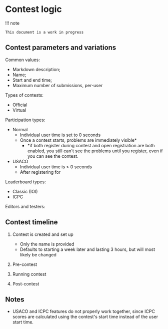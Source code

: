 # Contest logic

!!! note

    This document is a work in progress

## Contest parameters and variations

Common values:

-   Markdown description;
-   Name;
-   Start and end time;
-   Maximum number of submissions, per-user

Types of contests:

-   Official
-   Virtual

Participation types:

-   Normal
    -   Individual user time is set to 0 seconds
    -   Once a contest starts, problems are immediately visible\*
        -   \*if both register during contest and open registration are both enabled, you still can't see the problems until you register, even if you can see the contest.
-   USACO
    -   Individual user time is > 0 seconds
    -   After registering for

Leaderboard types:

-   Classic (IOI)
-   ICPC

Editors and testers:

## Contest timeline

1. Contest is created and set up
    - Only the name is provided
    - Defaults to starting a week later and lasting 3 hours, but will most likely be changed
2. Pre-contest
3. Running contest

4. Post-contest

## Notes

-   USACO and ICPC features do not properly work together, since ICPC scores are calculated using the contest's start time instead of the user start time.
